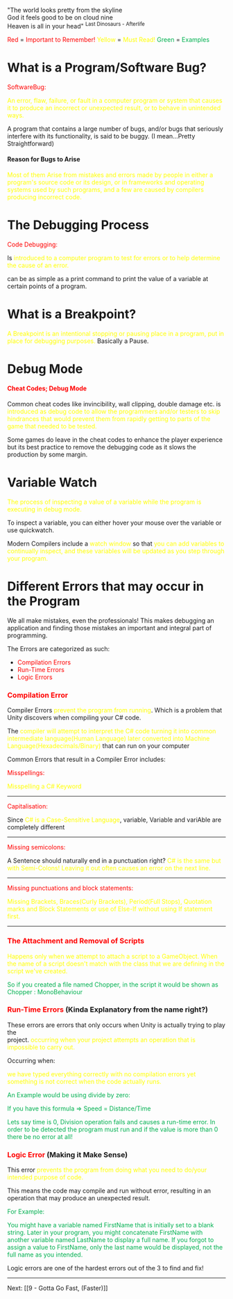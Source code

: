 "The world looks pretty from the skyline  
God it feels good to be on cloud nine  
Heaven is all in your head"
<sup>Last Dinosaurs - Afterlife</sup>

<font color="#ff0000">Red</font> = <font color="#ff0000">Important to Remember!</font>
<font color="#ffff00">Yellow</font> = <font color="#ffff00">Must Read!</font>
<font color="#00b050">Green</font> = <font color="#00b050">Examples</font>
# What is a Program/Software Bug? 

<font color="#ff0000">SoftwareBug:</font>

<font color="#ffff00">An error, flaw, failure, or fault in a computer program or system that causes it to produce an incorrect or unexpected result, or to behave in unintended ways.</font>

A program that contains a large number of bugs, and/or bugs that seriously interfere with its functionality, is said to be buggy. (I mean...Pretty Straightforward)
#### Reason for Bugs to Arise

<font color="#ffff00">Most of them Arise from mistakes and errors made by people in either a program's source  </font>
<font color="#ffff00">code or its design, or in frameworks and operating systems used by such programs, and a  </font>
<font color="#ffff00">few are caused by compilers producing incorrect code.</font>

# The Debugging Process

<font color="#ff0000">Code Debugging:</font>

Is <font color="#ffff00">introduced to a computer program to test for errors or to help determine the cause of an error.</font>

can be as simple as a print command to print the value of a variable at certain points of a program.

# What is a Breakpoint?

<font color="#ffff00">A Breakpoint is an intentional stopping or pausing  place in a program, put in place for debugging purposes.</font> Basically a Pause.

# Debug Mode

#### <font color="#ff0000">Cheat Codes; Debug Mode</font>

Common cheat codes like invincibility, wall clipping, double damage etc. is<font color="#ffff00"> introduced as debug code to allow the programmers and/or testers to skip hindrances that would prevent them from rapidly getting to parts of the game that needed to be tested.</font>

Some games do leave in the cheat codes to enhance the player experience but its best practice to remove the debugging code as it slows the production by some margin.

# Variable Watch

<font color="#ffff00">The process of inspecting a value of a variable while the program is executing in debug mode.</font>

To inspect a variable, you can either hover your mouse over the variable or use quickwatch.

Modern Compilers include a <font color="#ffff00">watch window</font> so that <font color="#ffff00">you can add variables to continually inspect, and these variables will be updated as you step through your program.</font>

# Different Errors that may occur in the Program

We all make mistakes, even the professionals! This makes debugging an application and finding those mistakes an important and integral part of programming.

The Errors are categorized as such:

- <font color="#ff0000">Compilation Errors</font>
- <font color="#ff0000">Run-Time Errors</font>
- <font color="#ff0000">Logic Errors</font>

### <font color="#ff0000">Compilation Error</font>

Compiler Errors <font color="#ffff00">prevent the program from running</font>. Which is a problem that Unity discovers when compiling your C# code.

The <font color="#ffff00">compiler will attempt to interpret the C# code turning it into common intermediate language(Human Language) later converted into Machine Language(Hexadecimals/Binary)</font> that can run on your computer

Common Errors that result in a Compiler Error includes:

<font color="#ff0000">Misspellings:</font>

<font color="#ffff00">Misspelling a C# Keyword </font>

---
<font color="#ff0000">Capitalisation:</font>

Since <font color="#ffff00">C# is a Case-Sensitive Language</font>, variable, Variable and variAble are completely different

---
<font color="#ff0000">Missing semicolons:</font>

A Sentence should naturally end in a punctuation right?
 <font color="#ffff00">C# is the same but with Semi-Colons! Leaving it out often causes an error on the next line.</font>

---
<font color="#ff0000">Missing punctuations and block statements:</font>

<font color="#ffff00">Missing Brackets, Braces(Curly Brackets), Period(Full Stops), Quotation marks and Block Statements or use of Else-If without using If statement first.</font>

---
### <font color="#ff0000">The Attachment and Removal of Scripts</font>

<font color="#ffff00">Happens only when we attempt to attach a script to a GameObject. When the name of a script doesn't match with the class that we are defining in the script we've created.</font>

<font color="#00b050">So if you created a file named Chopper, in the script it would be shown as </font>
<font color="#00b050">Chopper : MonoBehaviour</font>

### <font color="#ff0000">Run-Time Errors</font> (Kinda Explanatory from the name right?)

These errors are errors that only occurs when Unity is actually trying to play the  
project. <font color="#ffff00">occurring when your project attempts an operation that is impossible to carry out.</font>

Occurring when: 

<font color="#ffff00">we have typed everything correctly with no compilation errors yet something is not correct when  </font>
<font color="#ffff00">the code actually runs.</font>

<font color="#00b050">An Example would be using divide by zero:</font>

<font color="#00b050">If you have this formula => Speed = Distance/Time</font>

<font color="#00b050">Lets say time is 0, Division operation fails and causes a run-time error. </font>
<font color="#00b050">In order to be detected the program must run and if the value is more than 0 there be no error at all!</font>

### <font color="#ff0000">Logic Error </font>(Making it Make Sense)

This error<font color="#ffff00"> prevents the program from doing what you need to do/your intended purpose of code.</font>

This means the code may compile and run without error, resulting in an operation that may produce an unexpected result.

<font color="#00b050">For Example:</font>

<font color="#00b050">You might have a variable named FirstName that is initially set to a blank  string. </font>
<font color="#00b050">Later in your program, you might concatenate FirstName with another variable named LastName to display a full name. If you forgot to assign a value to FirstName, only the last name would be displayed, not the full name as you intended.</font>

Logic errors are one of the hardest errors out of the 3 to find and fix!

---

Next: [[9 - Gotta Go Fast, (Faster)]]